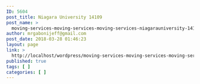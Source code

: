 ```yaml
---
ID: 5604
post_title: Niagara University 14109
post_name: >
  moving-services-moving-services-moving-services-niagarauniversity-14109
author: mrgabonijeff@gmail.com
post_date: 2018-03-28 01:46:23
layout: page
link: >
  http://localhost/wordpress/moving-services-moving-services-moving-services-niagarauniversity-14109/
published: true
tags: [ ]
categories: [ ]
---
```

